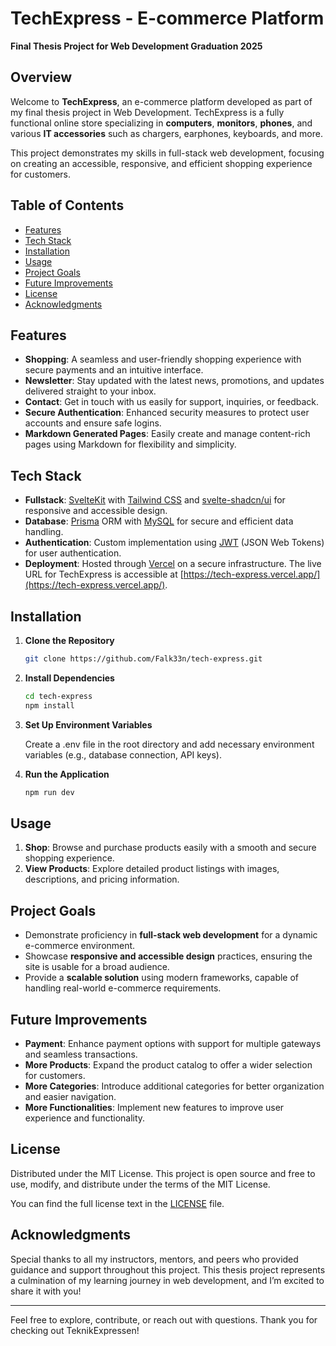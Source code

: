 # TechExpress - E-commerce Platform

**Final Thesis Project for Web Development Graduation 2025**

## Overview

Welcome to **TechExpress**, an e-commerce platform developed as part of my final thesis project in Web Development. TechExpress is a fully functional online store specializing in **computers**, **monitors**, **phones**, and various **IT accessories** such as chargers, earphones, keyboards, and more.

This project demonstrates my skills in full-stack web development, focusing on creating an accessible, responsive, and efficient shopping experience for customers.

## Table of Contents

- [Features](#features)
- [Tech Stack](#tech-stack)
- [Installation](#installation)
- [Usage](#usage)
- [Project Goals](#project-goals)
- [Future Improvements](#future-improvements)
- [License](#license)
- [Acknowledgments](#acknowledgments)

## Features

- **Shopping**: A seamless and user-friendly shopping experience with secure payments and an intuitive interface.
- **Newsletter**: Stay updated with the latest news, promotions, and updates delivered straight to your inbox.
- **Contact**: Get in touch with us easily for support, inquiries, or feedback.
- **Secure Authentication**: Enhanced security measures to protect user accounts and ensure safe logins.
- **Markdown Generated Pages**: Easily create and manage content-rich pages using Markdown for flexibility and simplicity.

## Tech Stack

- **Fullstack**: [SvelteKit](https://svelte.dev/docs/kit/introduction) with [Tailwind CSS](https://tailwindcss.com/) and [svelte-shadcn/ui](https://next.shadcn-svelte.com/) for responsive and accessible design.
- **Database**: [Prisma](https://www.prisma.io/) ORM with [MySQL](https://www.mysql.com/) for secure and efficient data handling.
- **Authentication**: Custom implementation using [JWT](https://jwt.io/) (JSON Web Tokens) for user authentication.
- **Deployment**: Hosted through [Vercel](https://vercel.com/) on a secure infrastructure. The live URL for TechExpress is accessible at [https://tech-express.vercel.app/](https://tech-express.vercel.app/).

## Installation

1.  **Clone the Repository**

    ```bash
    git clone https://github.com/Falk33n/tech-express.git
    ```

2.  **Install Dependencies**

    ```bash
    cd tech-express
    npm install
    ```

3.  **Set Up Environment Variables**

    Create a .env file in the root directory and add necessary environment variables (e.g., database connection, API keys).

4.  **Run the Application**

    ```bash
    npm run dev
    ```

## Usage

1. **Shop**: Browse and purchase products easily with a smooth and secure shopping experience.
2. **View Products**: Explore detailed product listings with images, descriptions, and pricing information.

## Project Goals

- Demonstrate proficiency in **full-stack web development** for a dynamic e-commerce environment.
- Showcase **responsive and accessible design** practices, ensuring the site is usable for a broad audience.
- Provide a **scalable solution** using modern frameworks, capable of handling real-world e-commerce requirements.

## Future Improvements

- **Payment**: Enhance payment options with support for multiple gateways and seamless transactions.
- **More Products**: Expand the product catalog to offer a wider selection for customers.
- **More Categories**: Introduce additional categories for better organization and easier navigation.
- **More Functionalities**: Implement new features to improve user experience and functionality.

## License

Distributed under the MIT License. This project is open source and free to use, modify, and distribute under the terms of the MIT License.

You can find the full license text in the [LICENSE](LICENSE) file.

## Acknowledgments

Special thanks to all my instructors, mentors, and peers who provided guidance and support throughout this project. This thesis project represents a culmination of my learning journey in web development, and I’m excited to share it with you!

---

Feel free to explore, contribute, or reach out with questions. Thank you for checking out TeknikExpressen!
